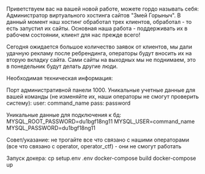 Приветствуем вас на вашей новой работе, можете гордо называть себя: 
Администратор виртуального хостинга сайтов "Змей Горыныч".
В данный момент наш хостинг обработал трех клиентов, обработал - то есть запустил их сайты.
Основная наша работа - поддерживать их в рабочем состоянии, клиент для нас прежде всего! 

Сегодня ожидается большое количество заявок от клиентов, мы дали удачную рекламу после ребрендинга, 
операторы будут вносить их на вторую вкладку сайта. Сами сайты на выходных мы не поднимаем, это в понедельник
будут делать другие люди.


Необходимая техническая информация:


Порт административной панели 1000.
Уникальные учетные данные для вашей команды (не изменяйте их, 
наши операторы не смогут проверить систему):
user: command_name 
pass: password

Уникальные данные для подключения к бд:
MYSQL_ROOT_PASSWORD=du1bgf18ng11
MYSQL_USER=command_name
MYSQL_PASSWORD=du1bgf18ng11

Совет/указание: не трогайте все что связано с нашими операторами (все что связано с operator, operator_ctf) - они не смогут работать

Запуск докера:
cp setup.env .env
docker-compose build
docker-compose up